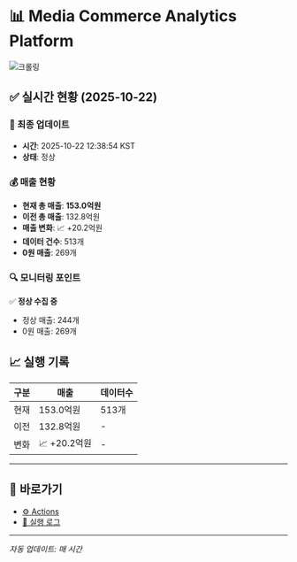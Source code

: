 # 📊 Media Commerce Analytics Platform

![크롤링](https://img.shields.io/badge/크롤링-정상-green)

## ✅ 실시간 현황 (2025-10-22)

### 📍 최종 업데이트
- **시간**: 2025-10-22 12:38:54 KST
- **상태**: 정상

### 💰 매출 현황
- **현재 총 매출**: **153.0억원**
- **이전 총 매출**: 132.8억원
- **매출 변화**: 📈 +20.2억원
- **데이터 건수**: 513개
- **0원 매출**: 269개

### 🔍 모니터링 포인트

✅ **정상 수집 중**
- 정상 매출: 244개
- 0원 매출: 269개


## 📈 실행 기록

| 구분 | 매출 | 데이터수 |
|------|------|----------|
| 현재 | 153.0억원 | 513개 |
| 이전 | 132.8억원 | - |
| 변화 | 📈 +20.2억원 | - |

---

## 🔗 바로가기

- [⚙️ Actions](../../actions)
- [📝 실행 로그](../../actions/workflows/daily_scraping.yml)

---

*자동 업데이트: 매 시간*
